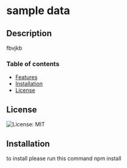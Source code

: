 # sample data 

  ## Description 
  fbvjkb

  ### Table of contents
  * [Features](#features)
  * [Installation](#installation)
  * [License](#license)


  ## License

  ![License: MIT](https://img.shields.io/badge/License-MIT-yellow.svg)

  ## Installation

  to install please run this command 
  npm install

